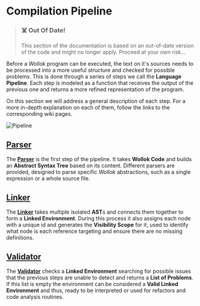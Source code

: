 # Compilation Pipeline

> ### ☠️ Out Of Date!
> This section of the documentation is based on an out-of-date version of the code and might no longer apply. Proceed at your own risk...


Before a *Wollok* program can be executed, the text on it's sources needs to be processed into a more useful structure and checked for possible problems. This is done through a series of steps we call the **Language Pipeline**. Each step is modeled as a function that receives the output of the previous one and returns a more refined representation of the program.

On this section we will address a general description of each step. For a more in-depth explanation on each of them, follow the links to the corresponding wiki pages.

![Pipeline](https://drive.google.com/uc?authuser=0&id=1ruqzhAAsIbbnEfH8tNoFYfHHk-2Yp0ZQ&export=download)

## [Parser](Parser)

The **[Parser](Parser)** is the first step of the pipeline. It takes **Wollok Code** and builds an **Abstract Syntax Tree** based on its content. Different parsers are provided, designed to parse specific *Wollok* abstractions, such as a single expression or a whole source file.

## [Linker](Linker)

The **[Linker](Linker)** takes multiple isolated **AST**s and connects them together to form a **Linked Environment**. During this process it also assigns each node with a unique id and generates the **Visibility Scope** for it, used to identify what node is each reference targeting and ensure there are no missing definitions.

## [Validator](Validator)

The **[Validator](Validator)** checks a **Linked Environment** searching for possible issues that the previous steps are unable to detect and returns a **List of Problems**. If this list is empty the environment can be considered a **Valid Linked Environment** and thus, ready to be interpreted or used for refactors and code analysis routines.
